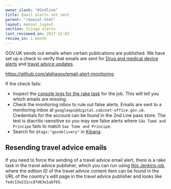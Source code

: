 ```yaml
---
owner_slack: "#2ndline"
title: Email alerts not sent
parent: "/manual.html"
layout: manual_layout
section: Icinga alerts
last_reviewed_on: 2017-12-01
review_in: 1 month
---
```


GOV.UK sends out emails when certain publications are published. We have
set up a check to verify that emails are sent for [Drug and medical device alerts](https://www.gov.uk/drug-device-alerts)
and [travel advice updates](https://www.gov.uk/foreign-travel-advice).

<https://github.com/alphagov/email-alert-monitoring>

If the check fails:

- Inspect the [console
logs for the rake task](https://deploy.publishing.service.gov.uk/job/email-alert-check)
for the job. This will tell you which emails are missing.
- Check the monitoring inbox to rule out false alerts. Emails are sent to a
monitoring inbox at `googleapi@digital.cabinet-office.gov.uk`. Credentials for
the account can be found in the 2nd Line pass store. The test is
diacritic-sensitive so you may see false alerts where `São Tomé and Principe`
fails to match `Sao Tome and Principe`.
- Search for `@tags:"govdelivery"` in [Kibana][].

[Kibana]: https://kibana.publishing.service.gov.uk

## Resending travel advice emails

If you need to force the sending of a travel advice email alert, there
is a rake task in the travel advice publisher, which you can run using
[this Jenkins
job](https://deploy.staging.publishing.service.gov.uk/job/run-rake-task/parambuild/?TARGET_APPLICATION=travel-advice-publisher&MACHINE=backend-1.backend&RAKE_TASK=email_alerts:trigger%5BPUT_EDITION_ID_HERE%5D),
where the edition ID of the travel advice content item can be found in
the URL of the country's edit page in the travel advice publisher and
looks like `fedc13e231ccd7d63e1abf65`.
